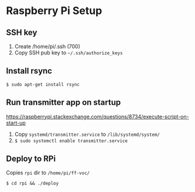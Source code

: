# Raspberry Pi Setup

## SSH key

1. Create /home/pi/.ssh (700)
2. Copy SSH pub key to `~/.ssh/authorize_keys`

## Install rsync

```
$ sudo apt-get install rsync
```

## Run transmitter app on startup

https://raspberrypi.stackexchange.com/questions/8734/execute-script-on-start-up

1. Copy `systemd/transmitter.service` to `/lib/systemd/system/`
2. `$ sudo systemctl enable transmitter.service`

## Deploy to RPi

Copies `rpi` dir to `/home/pi/ff-voc/`

```
$ cd rpi && ./deploy
```
